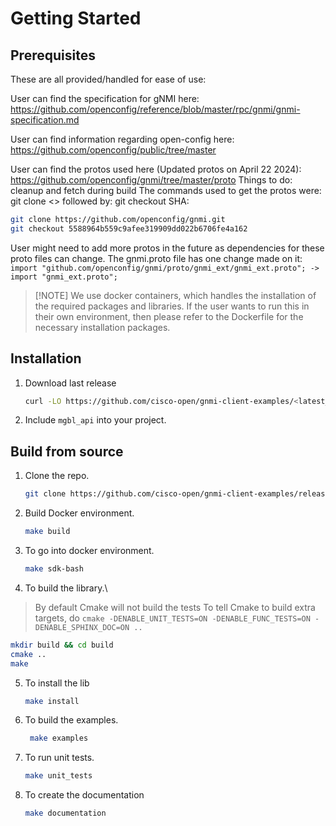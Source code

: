 # Getting Started

## Prerequisites

These are all provided/handled for ease of use:

User can find the specification for gNMI here:\
<https://github.com/openconfig/reference/blob/master/rpc/gnmi/gnmi-specification.md>

User can find information regarding open-config here:\
<https://github.com/openconfig/public/tree/master>

User can find the protos used here (Updated protos on April 22 2024):
<https://github.com/openconfig/gnmi/tree/master/proto>
Things to do: cleanup and fetch during build
The commands used to get the protos were:
git clone <> followed by:
git checkout SHA:

```sh
git clone https://github.com/openconfig/gnmi.git
git checkout 5588964b559c9afee319909dd022b6706fe4a162
```

User might need to add more protos in the future as dependencies for these proto files can change.
The gnmi.proto file has one change made on it:\
`import "github.com/openconfig/gnmi/proto/gnmi_ext/gnmi_ext.proto"; -> import "gnmi_ext.proto";`

>[!NOTE] We use docker containers, which handles the installation of the required packages and libraries. If the user wants to run this in their own environment, then please refer to the Dockerfile for the necessary installation packages.

## Installation

1. Download last release

   ```sh
   curl -LO https://github.com/cisco-open/gnmi-client-examples/<latest_release>
   ```

2. Include `mgbl_api` into your project.

## Build from source

1. Clone the repo.

   ```sh
   git clone https://github.com/cisco-open/gnmi-client-examples/releases/tag/<latest_release>
   ```

2. Build Docker environment.

   ```sh
   make build
   ```

3. To go into docker environment.

   ```sh
   make sdk-bash
   ```

4. To build the library.\

> By default Cmake will not build the tests
> To tell Cmake to build extra targets, do
> `cmake -DENABLE_UNIT_TESTS=ON -DENABLE_FUNC_TESTS=ON -DENABLE_SPHINX_DOC=ON ..`

   ```sh
   mkdir build && cd build
   cmake ..
   make
   ```

5. To install the lib

   ```sh
   make install
   ```

6. To build the examples.

   ```sh
    make examples
   ```

7. To run unit tests.

   ```sh
   make unit_tests
   ```

7. To create the documentation

   ```sh
   make documentation
   ```